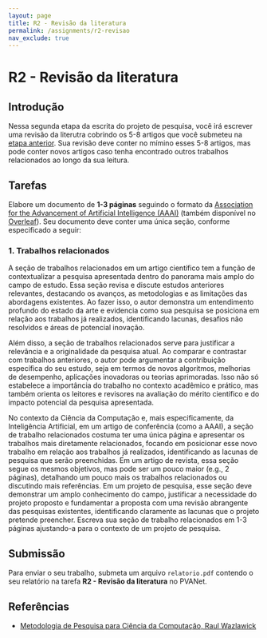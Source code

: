 ```yaml
---
layout: page
title: R2 - Revisão da literatura
permalink: /assignments/r2-revisao
nav_exclude: true
---
```


# R2 - Revisão da literatura

## Introdução

Nessa segunda etapa da escrita do projeto de pesquisa, você irá escrever uma revisão da literutra cobrindo os 5-8 artigos que você submeteu na [etapa anterior](/assignments/r1-problema). Sua revisão deve conter no mímino esses 5-8 artigos, mas pode conter novos artigos caso tenha encontrado outros trabalhos relacionados ao longo da sua leitura. 

## Tarefas

Elabore um documento de **1-3 páginas** seguindo o formato da [Association for the Advancement of Artificial Intelligence (AAAI)](https://aaai.org/authorkit24-2/) (também disponível no [Overleaf](https://www.overleaf.com/latex/templates/aaai-2023-author-kit/wxnmhzcrjbpc)). Seu documento deve conter uma única seção, conforme especificado a seguir:

### 1. Trabalhos relacionados

A seção de trabalhos relacionados em um artigo científico tem a função de contextualizar a pesquisa apresentada dentro do panorama mais amplo do campo de estudo. Essa seção revisa e discute estudos anteriores relevantes, destacando os avanços, as metodologias e as limitações das abordagens existentes. Ao fazer isso, o autor demonstra um entendimento profundo do estado da arte e evidencia como sua pesquisa se posiciona em relação aos trabalhos já realizados, identificando lacunas, desafios não resolvidos e áreas de potencial inovação.

Além disso, a seção de trabalhos relacionados serve para justificar a relevância e a originalidade da pesquisa atual. Ao comparar e contrastar com trabalhos anteriores, o autor pode argumentar a contribuição específica do seu estudo, seja em termos de novos algoritmos, melhorias de desempenho, aplicações inovadoras ou teorias aprimoradas. Isso não só estabelece a importância do trabalho no contexto acadêmico e prático, mas também orienta os leitores e revisores na avaliação do mérito científico e do impacto potencial da pesquisa apresentada.

No contexto da Ciência da Computação e, mais especificamente, da Inteligência Artificial, em um artigo de conferência (como a AAAI), a seção de trabalho relacionados costuma ter uma única página e apresentar os trabalhos mais diretamente relacionados, focando em posicionar esse novo trabalho em relação aos trabalhos já realizados, identificando as lacunas de pesquisa que serão preenchidas. Em um artigo de revista, essa seção segue os mesmos objetivos, mas pode ser um pouco maior (e.g., 2 páginas), detalhando um pouco mais os trabalhos relacionados ou discutindo mais referências. Em um projeto de pesquisa, esse seção deve demonstrar um amplo conhecimento do campo, justificar a necessidade do projeto proposto e fundamentar a proposta com uma revisão abrangente das pesquisas existentes, identificando claramente as lacunas que o projeto pretende preencher. Escreva sua seção de trabalho relacionados em 1-3 páginas ajustando-a para o contexto de um projeto de pesquisa. 

## Submissão

Para enviar o seu trabalho, submeta um arquivo `relatorio.pdf` contendo o seu relatório na tarefa **R2 - Revisão da literatura** no PVANet.

## Referências

- [Metodologia de Pesquisa para Ciência da Computação, Raul Wazlawick](https://www.grupogen.com.br/e-book-metodologia-de-pesquisa-para-ciencia-da-computacao)





